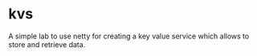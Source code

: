 # kvs

A simple lab to use netty for creating a key value service which allows to store and retrieve data.
